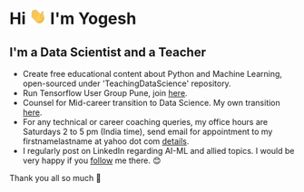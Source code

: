 # Hi <img src="https://raw.githubusercontent.com/ABSphreak/ABSphreak/master/gifs/Hi.gif" width="30px"> I'm Yogesh

## I'm a Data Scientist and a Teacher
- Create free educational content about Python and Machine Learning, open-sourced under 'TeachingDataScience' repository.
- Run Tensorflow User Group Pune, join [here](https://www.meetup.com/tensorflow-user-group-pune/).
- Counsel for Mid-career transition to Data Science. My own transition [here](https://www.choosetothinq.com/blog/2020/12/7/ctq-smartcast-mid-career-transitions-to-ai-machine-learning-with-yogesh-kulkarni).
- For any technical or career coaching queries, my office hours are Saturdays 2 to 5 pm (India time), send email for appointment to my firstnamelastname at yahoo dot com  [details](https://www.linkedin.com/feed/update/urn:li:activity:6913670687291240448/).
- I regularly post on LinkedIn regarding AI-ML and allied topics. I would be very happy if you [follow](https://www.youtube.com/channel/UCbXgNpp0jedKWcQiULLbDTA?sub_confirmation=1) me there. 😊


Thank you all so much 🙏
